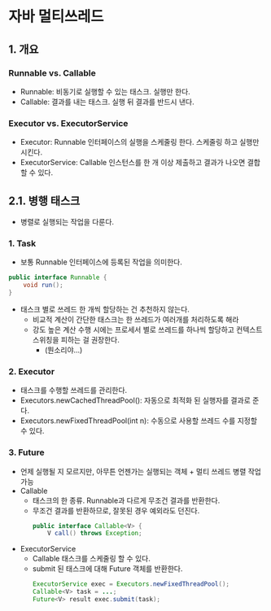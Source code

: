 # 자바 멀티쓰레드
## 1. 개요
### Runnable vs. Callable
- Runnable: 비동기로 실행할 수 있는 태스크. 실행만 한다.
- Callable: 결과를 내는 태스크. 실행 뒤 결과를 반드시 낸다.

### Executor vs. ExecutorService
- Executor: Runnable 인터페이스의 실행을 스케줄링 한다. 스케줄링 하고 실행만 시킨다.
- ExecutorService: Callable 인스턴스를 한 개 이상 제출하고 결과가 나오면 결합할 수 있다.

## 2.1. 병행 태스크
- 병렬로 실행되는 작업을 다룬다.
### 1. Task
- 보통 Runnable 인터페이스에 등록된 작업을 의미한다.
```java
public interface Runnable {
    void run();
}
```
- 태스크 별로 쓰레드 한 개씩 할당하는 건 추천하지 않는다.
    - 비교적 계산이 간단한 태스크는 한 쓰레드가 여러개를 처리하도록 해라
    - 강도 높은 계산 수행 시에는 프로세서 별로 쓰레드를 하나씩 할당하고 컨텍스트 스위칭을 피하는 걸 권장한다.
        - (뭔소리야...)
### 2. Executor
- 태스크를 수행할 쓰레드를 관리한다.
- Executors.newCachedThreadPool(): 자동으로 최적화 된 실행자를 결과로 준다.
- Executors.newFixedThreadPool(int n): 수동으로 사용할 쓰레드 수를 지정할 수 있다. 

### 3. Future
- 언제 실행될 지 모르지만, 아무튼 언젠가는 실행되는 객체 + 멀티 쓰레드 병렬 작업 가능
- Callable
    - 태스크의 한 종류. Runnable과 다르게 무조건 결과를 반환한다.
    - 무조건 결과를 반환하므로, 잘못된 경우 예외라도 던진다.
        ```java
        public interface Callable<V> {
            V call() throws Exception;
        ```
- ExecutorService
    - Callable 태스크를 스케줄링 할 수 있다.
    - submit 된 태스크에 대해 Future 객체를 반환한다.
        ```java
        ExecutorService exec = Executors.newFixedThreadPool();
        Callable<V> task = ...;
        Future<V> result exec.submit(task);
        ```
